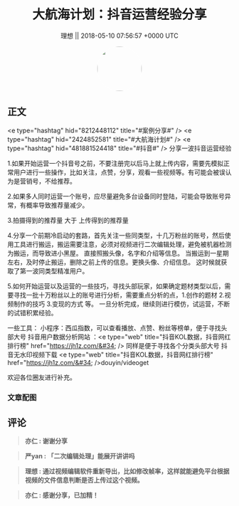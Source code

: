 <h1 align="center">大航海计划：抖音运营经验分享</h1>




<p align="center">
    <a>理想 || 2018-05-10 07:56:57 &#43;0000 UTC</a>
</p>

<div align="center">
    <img src="https://images.zsxq.com/FvPh6HxPvcXYMOW0PDbbxGUmo-wL?e=1590940799&amp;token=kIxbL07-8jAj8w1n4s9zv64FuZZNEATmlU_Vm6zD:dyEWTNuASxrpyRJHpxGnrZ2Z4iY=" width="100" height="100" style="border:1px solid;border-radius:50%; color:#ffffff"/>
</div>




## 正文

<div>
&lt;e type=&#34;hashtag&#34; hid=&#34;8212448112&#34; title=&#34;#案例分享#&#34; /&gt;   &lt;e type=&#34;hashtag&#34; hid=&#34;2424852581&#34; title=&#34;#大航海计划#&#34; /&gt;   &lt;e type=&#34;hashtag&#34; hid=&#34;481881524418&#34; title=&#34;#抖音#&#34; /&gt;   分享一波抖音运营经验

1.如果开始运营一个抖音号之前，不要注册完以后马上就上传内容，需要先模拟正常用户进行一些操作，比如关注，点赞，分享，观看一些视频等。有可能会被误认为是营销号，不给推荐。

2.如果多人同时运营一个账号，应尽量避免多台设备同时登陆，可能会导致账号异常，有概率导致推荐量减少。

3.拍摄得到的推荐量 大于 上传得到的推荐量

4.分享一个前期冷启动的套路，首先关注一些同类型，十几万粉丝的账号，然后使用工具进行搬运，搬运需要注意，必须对视频进行二次编辑处理，避免被机器检测为搬运，而导致进小黑屋。
直接照搬头像，名字和介绍等信息。
当搬运到一星期左右，及时停止搬运，删除之前上传的信息。更换头像、介绍信息。
这时候就获取了第一波同类型精准用户。

5.如何开始运营以及运营的一些技巧，寻找头部玩家，如果确定题材类型以后，需要寻找一批十万粉丝以上的账号进行分析，需要重点分析的点，1.创作的题材 2.视频制作的技巧 3.变现的方式 等。
一旦分析完成，继续则进行模仿，试运营，不断的试错积累经验。

一些工具：
小程序：西瓜指数，可以查看播放、点赞、粉丝等榜单，便于寻找头部大号
抖音用户数据分析网站 ：&lt;e type=&#34;web&#34; title=&#34;抖音KOL数据，抖音网红排行榜&#34; href=&#34;https://jh1z.com/&#34; /&gt;  同样是便于寻找各个分类头部大号
抖音无水印视频下载 &lt;e type=&#34;web&#34; title=&#34;抖音KOL数据，抖音网红排行榜&#34; href=&#34;https://jh1z.com/&#34; /&gt;douyin/videoget 

欢迎各位圈友进行补充。
</div>

### 文章配图

<div class="image" align="center">

</div>


## 评论

<div align="left">
<div>

<blockquote >
<span> <strong>亦仁 : 谢谢分享 </strong></span>
</blockquote>

<blockquote >
<span> <strong>严yan : 「二次编辑处理」能展开讲讲吗 </strong></span>
</blockquote>

<blockquote >
<span> <strong>理想 : 通过视频编辑软件重新导出，比如修改帧率，这样就能避免平台根据视频的文件信息判断是否上传过这个视频。 </strong></span>
</blockquote>

<blockquote >
<span> <strong>亦仁 : 感谢分享，已加精！ </strong></span>
</blockquote>

</div>
</div>